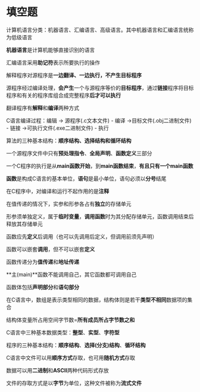 # 填空题

计算机语言分类：机器语言、汇编语言、高级语言。其中机器语言和汇编语言统称为低级语言

**机器语言**是计算机能够直接识别的语言

汇编语言采用**助记符**表示所要执行的操作

解释程序对源程序是**一边翻译、一边执行，不产生目标程序**

源程序经过编译处理，**会产生**一个与源程序等价的**目标程序**，通过**链接**程序将目标程序和有关的程序库组合成完整程序**后才可以执行**

翻译程序有**解释**和**编译**两种方式

C语言编译过程：编辑 -> 源程序(.c文本文件) - 编译 ->目标文件(.obj二进制文件) - 链接 ->可执行文件(.exe二进制文件) - 执行

算法的三种基本结构：**顺序结构、选择结构和循环结构**

一个源程序文件中只有**预处理指令**、**全局声明**、**函数定义**三部分

一个C程序的执行是从**main函数开始**，到**main函数结束**，**有且只有一个main函数**

**函数**是构成C语言的基本单位，**语句**是最小单位，语句必须以**分号**结尾

在C程序中，对编译和运行不起作用的是**注释**

在值传递的情况下，实参和形参各占有**独立**的存储单元

形参须单独定义，属于**临时变量**，**调用函数**时为其分配存储单元，函数调用结束后释放其存储单元

函数应先**定义**后调用（也可以先调用后定义，但调用前须先声明）

函数可以嵌套**调用**，但不可以嵌套**定义**

函数传递分为**值传递**和**地址传递**

**主(main)**函数不能调用自己，其它函数都可调用自己

函数体包括**声明部分**和**语句部分**

在C语言中，数组是表示类型相同的数据，结构体则是若干**类型不相同**数据项的集合

结构体变量所占用空间字节数=**所有成员所占字节数之和**

C语言中三种基本数据类型：**整型**、**实型**、**字符型**

程序的三种基本结构：**顺序结构**、**选择(分支)结构**、**循环结构**

C语言中文件可以用**顺序方式**存取，也可用**随机方式**存取

数据可以用**二进制**和**ASCII**两种代码形式存放

文件的存取方式是以**字节**为单位，这种文件被称为**流式文件**